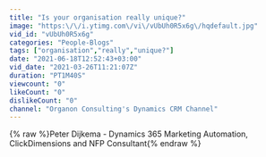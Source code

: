 ```yaml
---
title: "Is your organisation really unique?"
image: "https:\/\/i.ytimg.com\/vi\/vUbUh0R5x6g\/hqdefault.jpg"
vid_id: "vUbUh0R5x6g"
categories: "People-Blogs"
tags: ["organisation","really","unique?"]
date: "2021-06-18T12:52:43+03:00"
vid_date: "2021-03-26T11:21:07Z"
duration: "PT1M40S"
viewcount: "0"
likeCount: "0"
dislikeCount: "0"
channel: "Organon Consulting's Dynamics CRM Channel"
---
```

{% raw %}Peter Dijkema - Dynamics 365 Marketing Automation, ClickDimensions and NFP Consultant{% endraw %}
